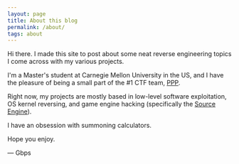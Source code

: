 ```yaml
---
layout: page
title: About this blog
permalink: /about/
tags: about
---
```


Hi there. I made this site to post about some neat reverse engineering topics I come across with my various projects.

I'm a Master's student at Carnegie Mellon University in the US, and I have the pleasure of being a small part of the #1 CTF team, [PPP](https://ctftime.org/team/284).

Right now, my projects are mostly based in low-level software exploitation, OS kernel reversing, and game engine hacking (specifically the [Source Engine](https://hackerone.com/gbps)).

I have an obsession with summoning calculators.

Hope you enjoy.



— Gbps